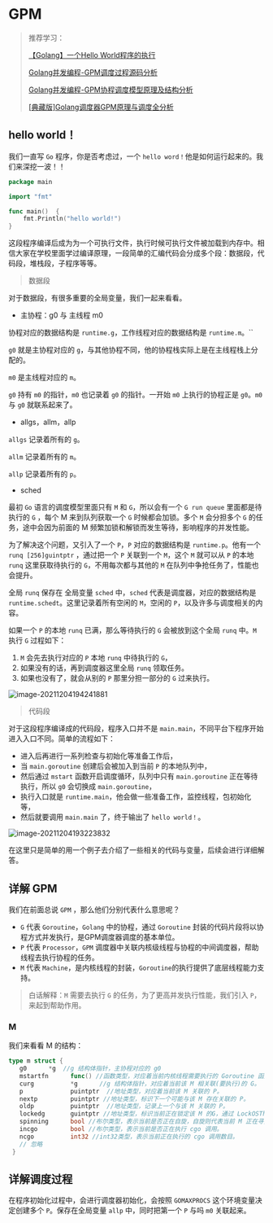 # GPM

> 推荐学习：
>
> [【Golang】一个Hello World程序的执行](https://mp.weixin.qq.com/s?__biz=Mzg5NjIwNzIxNQ==&mid=2247484382&idx=1&sn=cbf22d781d90a2991c6b41d9f592c164&chksm=c005d3def7725ac8bf7555b5fb3533ed33808e84f4ec05926ead12cdf28ee2469c7d0dec8225&scene=21#wechat_redirect)
>
> [Golang并发编程-GPM调度过程源码分析](https://juejin.cn/post/6976839612241018888#heading-3)
>
> [Golang并发编程-GPM协程调度模型原理及结构分析](https://juejin.cn/post/6976538466863546382#heading-0)
>
> [[典藏版]Golang调度器GPM原理与调度全分析](https://zhuanlan.zhihu.com/p/323271088)

## hello world！

我们一直写 `Go` 程序，你是否考虑过，一个 `hello word！`他是如何运行起来的。我们来深挖一波！！

```go
package main

import "fmt"

func main()  {
	fmt.Println("hello world!")
}
```

这段程序编译后成为为一个可执行文件，执行时候可执行文件被加载到内存中。相信大家在学校里面学过编译原理，一段简单的汇编代码会分成多个段：数据段，代码段，堆栈段，子程序等等。

> 数据段

对于数据段，有很多重要的全局变量，我们一起来看看。

* 主协程：g0 与 主线程 m0

协程对应的数据结构是 `runtime.g`，工作线程对应的数据结构是 `runtime.m`。``

 `g0` 就是主协程对应的 `g`，与其他协程不同，他的协程栈实际上是在主线程栈上分配的。

`m0` 是主线程对应的 `m`。

`g0` 持有 `m0` 的指针，`m0` 也记录着 `g0` 的指针。一开始 `m0` 上执行的协程正是 `g0`。`m0` 与 `g0` 就联系起来了。

* allgs，allm，allp

`allgs` 记录着所有的 `g`。

`allm` 记录着所有的 `m`。

`allp` 记录着所有的 `p`。

* sched

最初 `Go` 语言的调度模型里面只有 `M` 和 `G`，所以会有一个 `G run queue` 里面都是待执行的 `G` ，每个 M 来到队列获取一个 `G` 时候都会加锁。多个 `M` 会分担多个 `G` 的任务，途中会因为前面的 M 频繁加锁和解锁而发生等待，影响程序的并发性能。

为了解决这个问题，又引入了一个 `P`，`P` 对应的数据结构是 `runtime.p`。他有一个 `runq [256]guintptr` ，通过把一个 `P` 关联到一个 `M`，这个 `M` 就可以从 `P` 的本地 `runq` 这里获取待执行的 `G`，不用每次都与其他的 `M` 在队列中争抢任务了，性能也会提升。

全局 `runq` 保存在 全局变量 `sched` 中，`sched` 代表是调度器，对应的数据结构是 `runtime.schedt`。这里记录着所有空闲的 `M`，空闲的 `P`，以及许多与调度相关的内容。

如果一个 `P` 的本地 `runq` 已满，那么等待执行的 `G` 会被放到这个全局 `runq` 中。`M` 执行 `G` 过程如下：

1. `M` 会先去执行对应的 `P` 本地 `runq` 中待执行的  `G`，
2. 如果没有的话，再到调度器这里全局 `runq` 领取任务。
3. 如果也没有了，就会从别的 `P` 那里分担一部分的 `G` 过来执行。

![image-20211204194241881](https://cdn.jsdelivr.net/gh/baici1/img-typora/20211204194241.png)

> 代码段

对于这段程序编译成的代码段，程序入口并不是 `main.main`，不同平台下程序开始进入入口不同。简单的流程如下：

* 进入后再进行一系列检查与初始化等准备工作后，
* 当 `main.goroutine`  创建后会被加入到当前 `P` 的本地队列中，
* 然后通过 `mstart` 函数开启调度循环，队列中只有 `main.goroutine` 正在等待执行，所以 `g0` 会切换成 `main.goroutine`，
* 执行入口就是 `runtime.main`，他会做一些准备工作，监控线程，包初始化等，
* 然后就要调用 `main.main` 了，终于输出了 `hello world！`。

![image-20211204193223832](https://cdn.jsdelivr.net/gh/baici1/img-typora/20211204193223.png)

在这里只是简单的用一个例子去介绍了一些相关的代码与变量，后续会进行详细解答。

## 详解 GPM

我们在前面总说 `GPM` ，那么他们分别代表什么意思呢？

* `G` 代表 `Goroutine`，`Golang` 中的协程，通过 `Goroutine` 封装的代码片段将以协程方式并发执行，是GPM调度器调度的基本单位。
* `P` 代表 `Processor`，`GPM` 调度器中关联内核级线程与协程的中间调度器，帮助线程去执行协程的任务。
* `M` 代表 `Machine`，是内核线程的封装，`Goroutine`的执行提供了底层线程能力支持。

> 白话解释：`M` 需要去执行 `G` 的任务，为了更高并发执行性能，我们引入 `P`，来起到帮助作用。

### M

我们来看看 M 的结构：

```go
type m struct {
   g0      *g  //g 结构体指针，主协程对应的 g0  
   mstartfn      func() //函数类型，对应着当前内核线程需要执行的 Goroutine 函数片段
   curg          *g      //g 结构体指针，对应着当前该 M 相关联(要执行)的 G。
   p             puintptr  //地址类型，对应着当前该 M 关联的 P。
   nextp         puintptr //地址类型，标识下一个可能与该 M 存在关联的 P。
   oldp          puintptr  //地址类型，记录上一个与该 M 关联的 P。
   lockedg       guintptr //地址类型，标识当前正在锁定该 M 的G，通过 LockOSThread 进行 G 和 M 的锁定，一旦 G 和 M 锁定后，该 G 只可由该 M 执行。
   spinning      bool //布尔类型，表示当前是否正在自旋，自旋则代表当前 M 正在寻找可执行的 G。
   incgo         bool //布尔类型，表示当前是否正在执行 cgo 调用。
   ncgo          int32 //int32类型，表示当前正在执行的 cgo 调用数目。
   // 忽略
 }
```





## 详解调度过程

在程序初始化过程中，会进行调度器初始化，会按照 `GOMAXPROCS` 这个环境变量决定创建多个 `P`。保存在全局变量 `allp` 中，同时把第一个 `P` 与吗 `m0` 关联起来。

